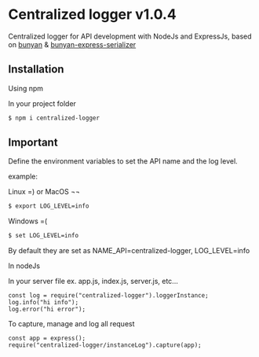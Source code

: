 # Centralized logger v1.0.4

Centralized logger for API development with NodeJs and ExpressJs, based on [bunyan](https://www.npmjs.com/package/bunyan) & [bunyan-express-serializer](https://www.npmjs.com/package/bunyan-express-serializer)

## Installation

Using npm

In your project folder

```sh
$ npm i centralized-logger
```

## Important

Define the environment variables to set the API name and the log level.

example:

Linux =) or MacOS ¬¬

```sh
$ export LOG_LEVEL=info
```

Windows =(

```sh
$ set LOG_LEVEL=info
```

By default they are set as NAME_API=centralized-logger, LOG_LEVEL=info

In nodeJs

In your server file ex. app.js, index.js, server.js, etc...

```
const log = require("centralized-logger").loggerInstance;
log.info("hi info");
log.error("hi error");
```

To capture, manage and log all request

```
const app = express();
require("centralized-logger/instanceLog").capture(app);
```
